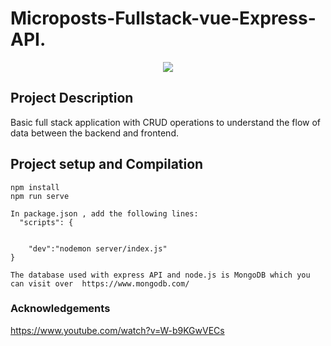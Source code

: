 # Microposts-Fullstack-vue-Express-API.
<p align="center">
  <img src="https://user-images.githubusercontent.com/29493186/175830938-e9a36938-58e1-4be8-a6af-2d5dd6c62164.png" />
</p
  

## 
  
## Project Description
Basic full stack application with CRUD operations to understand the flow of data between the backend and frontend.
  
## Project setup and Compilation
```
npm install
npm run serve
```
```
In package.json , add the following lines:
  "scripts": {


    "dev":"nodemon server/index.js"
}
```
```
The database used with express API and node.js is MongoDB which you can visit over  https://www.mongodb.com/
```
  

  
### Acknowledgements
https://www.youtube.com/watch?v=W-b9KGwVECs

